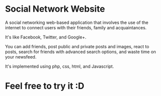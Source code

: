 # Social Network Website

A social networking web-based application that involves the use of the internet to connect users with their friends, family and acquaintances.

It's like Facebook, Twitter, and Google+.

You can add friends, post public and private posts and images, react to posts, search for friends with advanced search options, and waste time on your newsfeed.

It's implemented using php, css, html, and Javascript.

# Feel free to try it :D